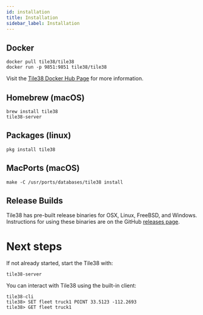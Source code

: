 ```yaml
---
id: installation
title: Installation
sidebar_label: Installation
---
```




## Docker

```plaintext
docker pull tile38/tile38
docker run -p 9851:9851 tile38/tile38
```

Visit the [Tile38 Docker Hub Page](https://hub.docker.com/r/tile38/tile38/) for more information.

## Homebrew (macOS)

```plaintext
brew install tile38
tile38-server
```

## Packages (linux)

```plaintext
pkg install tile38
```

## MacPorts (macOS)

```plaintext
make -C /usr/ports/databases/tile38 install
```

## Release Builds

Tile38 has pre-built release binaries for OSX, Linux, FreeBSD, and Windows. Instructions for using these binaries are on the GitHub [releases page](https://github.com/tidwall/tile38/releases).

# Next steps

If not already started, start the Tile38 with:

```plaintext
tile38-server
```

You can interact with Tile38 using the built-in client:

```tile38-cli
tile38-cli
tile38> SET fleet truck1 POINT 33.5123 -112.2693
tile38> GET fleet truck1
```
